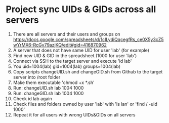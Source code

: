 # Project sync UIDs & GIDs across all servers
1. There are all servers and their users and groups on https://docs.google.com/spreadsheets/d/1cILydiQqcegfRs_ce0X5y3cZ5wYrMX6-RcGv79azjKQ/edit#gid=416870962
2. A server that does not have same UID for user 'lab' (for example)  
3. Find new UID & GID in the spreadsheet (1000 for user 'lab')
4. Connect via SSH to the target server and execute 'id lab'
5. You uid=1004(lab) gid=1004(lab) groups=1004(lab)
6. Copy scripts changeUID.sh and changeGID.sh from Github to the target server into /root folder
7. Make them executable 'chmod +x *.sh'
8. Run: changeUID.sh lab 1004 1000
9. Run: changeGID.sh lab 1004 1000
10. Check id lab again
11. Check files and folders owned by user 'lab' with 'ls lan' or 'find / -uid 1000'
12. Repeat it for all users with wrong UIDs&GIDs on all servers
